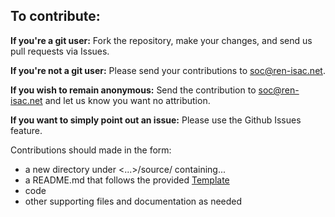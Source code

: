 ## To contribute: 

**If you're a git user:** Fork the repository, make your changes, and send us pull requests via Issues.

**If you're not a git user:** Please send your contributions to soc@ren-isac.net.

**If you wish to remain anonymous:** Send the contribution to soc@ren-isac.net and let us know you want no attribution.

**If you want to simply point out an issue:** Please use the Github Issues feature.

Contributions should made in the form:
- a new directory under <...>/source/ containing...
- a README.md that follows the provided [Template](source/TEMPLATE_for_resource_README.md)
- code
- other supporting files and documentation as needed
